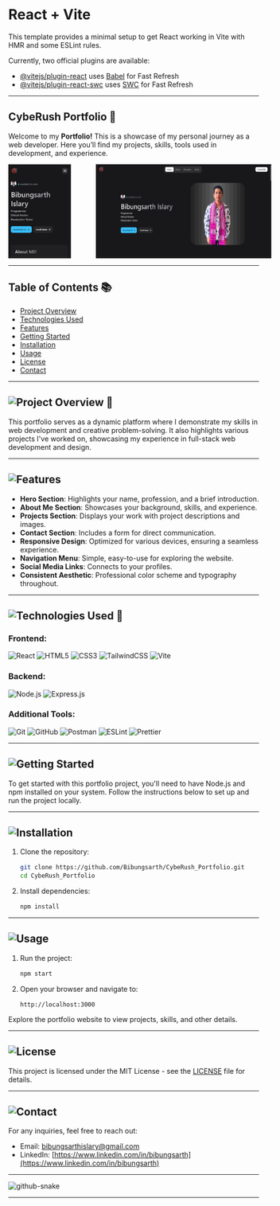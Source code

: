 # React + Vite

This template provides a minimal setup to get React working in Vite with HMR and some ESLint rules.

Currently, two official plugins are available:

- [@vitejs/plugin-react](https://github.com/vitejs/vite-plugin-react/blob/main/packages/plugin-react/README.md) uses [Babel](https://babeljs.io/) for Fast Refresh
- [@vitejs/plugin-react-swc](https://github.com/vitejs/vite-plugin-react-swc) uses [SWC](https://swc.rs/) for Fast Refresh

---

## CybeRush Portfolio 🚀

Welcome to my **Portfolio!** This is a showcase of my personal journey as a web developer. Here you’ll find my projects, skills, tools used in development, and experience.

<div style="display: flex;">
  <img src="https://github.com/Bibungsarth/CybeRush_Portfolio/raw/main/public/images/project-4.jpg" alt="Portfolio Preview" style="width: 25%; margin-right: 50px;" />
  <img src="https://github.com/Bibungsarth/CybeRush_Portfolio/raw/main/public/images/ss.png" alt="Portfolio Preview" style="width: 70%;" />
</div>


---

## Table of Contents 📚

- [Project Overview](#project-overview-)
- [Technologies Used](#-technologies-used)
- [Features](#features)
- [Getting Started](#getting-started)
- [Installation](#installation)
- [Usage](#usage)
- [License](#license)
- [Contact](#contact)

---

## ![Project Overview](https://img.shields.io/badge/-Overview-blue?style=for-the-badge) 🌟

This portfolio serves as a dynamic platform where I demonstrate my skills in web development and creative problem-solving. It also highlights various projects I've worked on, showcasing my experience in full-stack web development and design.

---

## ![Features](https://img.shields.io/badge/-Features-brightgreen?style=for-the-badge)

- **Hero Section**: Highlights your name, profession, and a brief introduction.
- **About Me Section**: Showcases your background, skills, and experience.
- **Projects Section**: Displays your work with project descriptions and images.
- **Contact Section**: Includes a form for direct communication.
- **Responsive Design**: Optimized for various devices, ensuring a seamless experience.
- **Navigation Menu**: Simple, easy-to-use for exploring the website.
- **Social Media Links**: Connects to your profiles.
- **Consistent Aesthetic**: Professional color scheme and typography throughout.

---

## ![Technologies Used](https://img.shields.io/badge/-Technologies%20Used-purple?style=for-the-badge) 🚀

### Frontend:
![React](http://img.shields.io/badge/-React-61DAFB?style=for-the-badge&logo=react&logoColor=ffffff)
![HTML5](http://img.shields.io/badge/-HTML5-E34F26?style=for-the-badge&logo=html5&logoColor=ffffff)
![CSS3](http://img.shields.io/badge/-CSS3-1572B6?style=for-the-badge&logo=css3&logoColor=ffffff)
![TailwindCSS](https://img.shields.io/badge/-TailwindCSS-06B6D4?style=for-the-badge&logo=tailwind-css&logoColor=ffffff)
![Vite](http://img.shields.io/badge/-Vite-646CFF?style=for-the-badge&logo=vite&logoColor=ffffff)

### Backend:
![Node.js](http://img.shields.io/badge/-Node.js-339933?style=for-the-badge&logo=node.js&logoColor=ffffff)
![Express.js](http://img.shields.io/badge/-Express.js-000000?style=for-the-badge&logo=express&logoColor=ffffff)

### Additional Tools:
![Git](http://img.shields.io/badge/-Git-F05032?style=for-the-badge&logo=git&logoColor=ffffff)
![GitHub](http://img.shields.io/badge/-GitHub-181717?style=for-the-badge&logo=github&logoColor=ffffff)
![Postman](http://img.shields.io/badge/-Postman-FF6C37?style=for-the-badge&logo=postman&logoColor=ffffff)
![ESLint](https://img.shields.io/badge/-ESLint-4B32C3?style=for-the-badge&logo=eslint&logoColor=ffffff)
![Prettier](https://img.shields.io/badge/-Prettier-F7B93E?style=for-the-badge&logo=prettier&logoColor=000000)


---

## ![Getting Started](https://img.shields.io/badge/-Getting%20Started-orange?style=for-the-badge)

To get started with this portfolio project, you'll need to have Node.js and npm installed on your system. Follow the instructions below to set up and run the project locally.

---

## ![Installation](https://img.shields.io/badge/-Installation-yellow?style=for-the-badge)

1. Clone the repository:

   ```bash
   git clone https://github.com/Bibungsarth/CybeRush_Portfolio.git
   cd CybeRush_Portfolio
   ```

2. Install dependencies:

   ```bash
   npm install
   ```

---

## ![Usage](https://img.shields.io/badge/-Usage-red?style=for-the-badge)

1. Run the project:

   ```bash
   npm start
   ```

2. Open your browser and navigate to:

   ```
   http://localhost:3000
   ```

Explore the portfolio website to view projects, skills, and other details.

---

## ![License](https://img.shields.io/badge/-License-blueviolet?style=for-the-badge)

This project is licensed under the MIT License - see the [LICENSE](LICENSE) file for details.

---

## ![Contact](https://img.shields.io/badge/-Contact-cyan?style=for-the-badge)

For any inquiries, feel free to reach out:

- Email: [bibungsarthislary@gmail.com](mailto:bibungsarthislary@gmail.com)
- LinkedIn: [https://www.linkedin.com/in/bibungsarth](https://www.linkedin.com/in/bibungsarth)

---

<picture>
  <source media="(prefers-color-scheme: dark)" srcset="https://raw.githubusercontent.com/tobiasmeyhoefer/tobiasmeyhoefer/output/github-snake-dark.svg" />
  <source media="(prefers-color-scheme: light)" srcset="https://raw.githubusercontent.com/tobiasmeyhoefer/tobiasmeyhoefer/output/github-snake.svg" />
  <img alt="github-snake" src="https://raw.githubusercontent.com/tobiasmeyhoefer/tobiasmeyhoefer/output/github-snake.svg" />
</picture>

---

